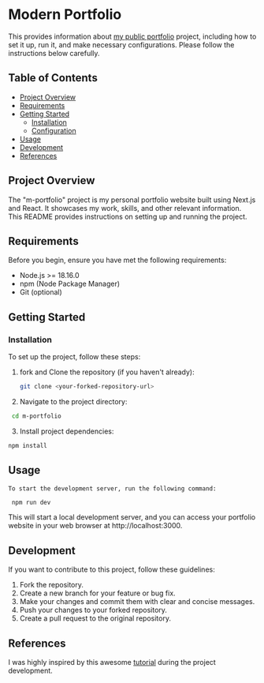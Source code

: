 # Modern Portfolio

<!--
  Title: My public portfolio
-->

This provides information about [my public portfolio](https://essohanam-alou.vercel.app/) project, including how to set it up, run it, and make necessary configurations. Please follow the instructions below carefully.

## Table of Contents

- [Project Overview](#project-overview)
- [Requirements](#requirements)
- [Getting Started](#getting-started)
  - [Installation](#installation)
  - [Configuration](#configuration)
- [Usage](#usage)
- [Development](#development)
- [References](#References)

## Project Overview

The "m-portfolio" project is my personal portfolio website built using Next.js and React. It showcases my work, skills, and other relevant information. This README provides instructions on setting up and running the project.

## Requirements

Before you begin, ensure you have met the following requirements:

- Node.js >= 18.16.0
- npm (Node Package Manager)
- Git (optional)

## Getting Started

### Installation

To set up the project, follow these steps:

1. fork and Clone the repository (if you haven't already):

   ```bash
   git clone <your-forked-repository-url>
   ```

2. Navigate to the project directory:

```bash
 cd m-portfolio
```

3. Install project dependencies:

```bash
npm install
```

## Usage

    To start the development server, run the following command:

```bash
 npm run dev
```

This will start a local development server, and you can access your portfolio website in your web browser at http://localhost:3000.

## Development

If you want to contribute to this project, follow these guidelines:

1. Fork the repository.
2. Create a new branch for your feature or bug fix.
3. Make your changes and commit them with clear and concise messages.
4. Push your changes to your forked repository.
5. Create a pull request to the original repository.

## References

I was highly inspired by this awesome [tutorial](https://www.youtube.com/watch?v=sUKptmUVIBM&pp=ygUcbW9kZXJuIHBvcnRmb2xpbyB3aXRoIG5leHRqcw%3D%3D) during the project development.
